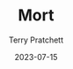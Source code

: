 ---
title: "Mort"
type: novel
author: Terry Pratchett
date: 2023-07-15
hashtag: mort
tags:
  - book
  - death
  - God as a Character
  - Discworld
  - Terry Pratchett
---